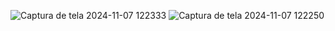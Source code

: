 ![Captura de tela 2024-11-07 122333](https://github.com/user-attachments/assets/5120be90-d6c4-4fa9-bf12-3511d15f4357)
![Captura de tela 2024-11-07 122250](https://github.com/user-attachments/assets/71fff2e8-4b8e-4440-8de8-949c73f58413)
